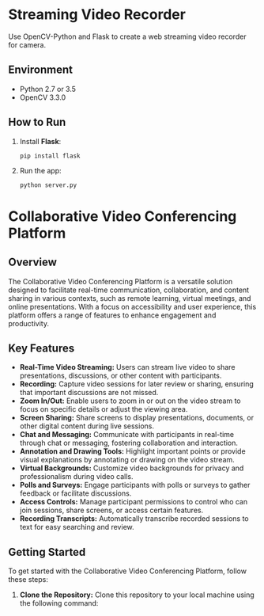 # Streaming Video Recorder
Use OpenCV-Python and Flask to create a web streaming video recorder for camera.

## Environment
* Python 2.7 or 3.5
* OpenCV 3.3.0

## How to Run 
1. Install **Flask**:

    ```
    pip install flask
    ```

2. Run the app:

    ```
    python server.py
    ```
  # Collaborative Video Conferencing Platform

## Overview

The Collaborative Video Conferencing Platform is a versatile solution designed to facilitate real-time communication, collaboration, and content sharing in various contexts, such as remote learning, virtual meetings, and online presentations. With a focus on accessibility and user experience, this platform offers a range of features to enhance engagement and productivity.

## Key Features

- **Real-Time Video Streaming:** Users can stream live video to share presentations, discussions, or other content with participants.
- **Recording:** Capture video sessions for later review or sharing, ensuring that important discussions are not missed.
- **Zoom In/Out:** Enable users to zoom in or out on the video stream to focus on specific details or adjust the viewing area.
- **Screen Sharing:** Share screens to display presentations, documents, or other digital content during live sessions.
- **Chat and Messaging:** Communicate with participants in real-time through chat or messaging, fostering collaboration and interaction.
- **Annotation and Drawing Tools:** Highlight important points or provide visual explanations by annotating or drawing on the video stream.
- **Virtual Backgrounds:** Customize video backgrounds for privacy and professionalism during video calls.
- **Polls and Surveys:** Engage participants with polls or surveys to gather feedback or facilitate discussions.
- **Access Controls:** Manage participant permissions to control who can join sessions, share screens, or access certain features.
- **Recording Transcripts:** Automatically transcribe recorded sessions to text for easy searching and review.

## Getting Started

To get started with the Collaborative Video Conferencing Platform, follow these steps:

1. **Clone the Repository:** Clone this repository to your local machine using the following command:

